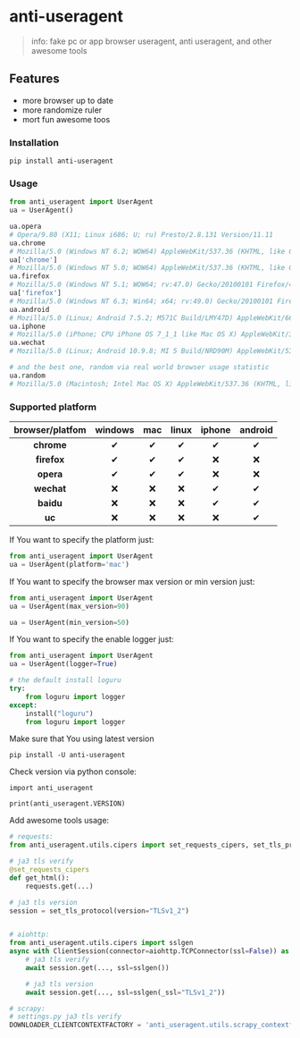 # anti-useragent



> info: fake pc or app browser useragent, anti useragent, and other awesome tools

## Features

- more browser up to date
- more randomize ruler
- mort fun awesome toos

### Installation

```shell
pip install anti-useragent
```

### Usage

```python
from anti_useragent import UserAgent
ua = UserAgent()

ua.opera
# Opera/9.80 (X11; Linux i686; U; ru) Presto/2.8.131 Version/11.11
ua.chrome
# Mozilla/5.0 (Windows NT 6.2; WOW64) AppleWebKit/537.36 (KHTML, like Gecko) Chrome/27.0.1453.93 Safari/537.36
ua['chrome']
# Mozilla/5.0 (Windows NT 5.0; WOW64) AppleWebKit/537.36 (KHTML, like Gecko) Chrome/60.2.3576.5 Safari/537.36
ua.firefox
# Mozilla/5.0 (Windows NT 5.1; WOW64; rv:47.0) Gecko/20100101 Firefox/45.0
ua['firefox']
# Mozilla/5.0 (Windows NT 6.3; Win64; x64; rv:49.0) Gecko/20100101 Firefox/31.0
ua.android
# Mozilla/5.0 (Linux; Android 7.5.2; M571C Build/LMY47D) AppleWebKit/666.7 (KHTML, like Gecko) Chrome/72.7.7953.78 Mobile Safari/666.7
ua.iphone
# Mozilla/5.0 (iPhone; CPU iPhone OS 7_1_1 like Mac OS X) AppleWebKit/349.56 (KHTML, like Gecko) Mobile/J9UMJN baiduboxapp/0_17.7.6.6_enohpi_8957_628/2.01_4C2%258enohPi/1099a/P0SJ2RX4DXJT3RW906040KVOSH2E76RJUNHVIJUPCJQCZMEM2GL/1
ua.wechat
# Mozilla/5.0 (Linux; Android 10.9.8; MI 5 Build/NRD90M) AppleWebKit/536.93 (KHTML, like Gecko) Chrome/81.7.8549.56 Mobile Safari/536.93

# and the best one, random via real world browser usage statistic
ua.random
# Mozilla/5.0 (Macintosh; Intel Mac OS X) AppleWebKit/537.36 (KHTML, like Gecko) Chrome/71.3.8610.5 Safari/537.36
```

### Supported platform

| browser/platfom | windows | mac  | linux | iphone | android |
| :-------------: | :-----: | :--: | :---: | :----: | :-----: |
|   **chrome**    |    ✔    |  ✔   |   ✔   |   ✔    |    ✔    |
|   **firefox**   |    ✔    |  ✔   |   ✔   |   ❌    |    ❌    |
|    **opera**    |    ✔    |  ✔   |   ✔   |   ❌    |    ❌    |
|   **wechat**    |    ❌    |  ❌   |   ❌   |   ✔    |    ✔    |
|    **baidu**    |    ❌    |  ❌   |   ❌   |   ✔    |    ✔    |
|     **uc**      |    ❌    |  ❌   |   ❌   |   ❌    |    ✔    |

If You want to  specify the platform just: 

```python
from anti_useragent import UserAgent
ua = UserAgent(platform='mac')
```

If You want to  specify the browser max version or min version just: 

```python
from anti_useragent import UserAgent
ua = UserAgent(max_version=90)

ua = UserAgent(min_version=50)
```

If You want to  specify the enable logger just: 

```python
from anti_useragent import UserAgent
ua = UserAgent(logger=True)

# the default install loguru
try:
    from loguru import logger
except:
    install("loguru")
    from loguru import logger
```



Make sure that You using latest version

```
pip install -U anti-useragent
```

Check version via python console: 

```
import anti_useragent

print(anti_useragent.VERSION)
```
Add awesome tools usage:
```python
# requests:
from anti_useragent.utils.cipers import set_requests_cipers, set_tls_protocol

# ja3 tls verify
@set_requests_cipers
def get_html():
    requests.get(...)

# ja3 tls version
session = set_tls_protocol(version="TLSv1_2")


# aiohttp:
from anti_useragent.utils.cipers import sslgen
async with ClientSession(connector=aiohttp.TCPConnector(ssl=False)) as session:
    # ja3 tls verify
    await session.get(..., ssl=sslgen())

    # ja3 tls version
    await session.get(..., ssl=sslgen(_ssl="TLSv1_2"))

# scrapy:
# settings.py ja3 tls verify
DOWNLOADER_CLIENTCONTEXTFACTORY = 'anti_useragent.utils.scrapy_contextfactory.Ja3ScrapyClientContextFactory'

```
